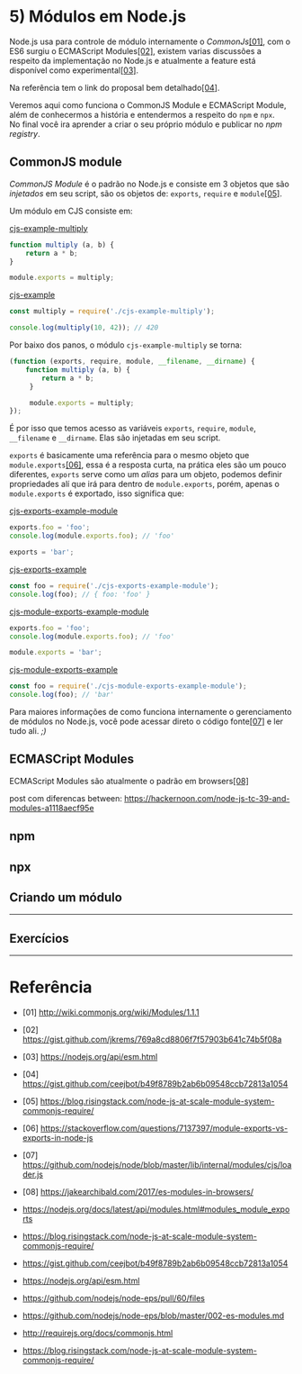 # 5) Módulos em Node.js

Node.js usa para controle de módulo internamente o *CommonJs*[[01]](http://wiki.commonjs.org/wiki/Modules/1.1.1), com o ES6 surgiu o ECMAScript Modules[[02]](https://gist.github.com/jkrems/769a8cd8806f7f57903b641c74b5f08a), existem varias discussões a respeito da implementação no Node.js e atualmente a feature está disponível como experimental[[03]](https://nodejs.org/api/esm.html).

Na referência tem o link do proposal bem detalhado[[04]](https://gist.github.com/ceejbot/b49f8789b2ab6b09548ccb72813a1054).

Veremos aqui como funciona o CommonJS Module e ECMAScript Module, além de conhecermos a história e entendermos a respeito do `npm` e `npx`. <br />
No final você ira aprender a criar o seu próprio módulo e publicar no *npm registry*.

## CommonJS module

*CommonJS Module* é o padrão no Node.js e consiste em 3 objetos que são *injetados* em seu script, são os objetos de: `exports`, `require` e `module`[[05]](https://blog.risingstack.com/node-js-at-scale-module-system-commonjs-require/). 

Um módulo em CJS consiste em:

[cjs-example-multiply]()
```javascript
function multiply (a, b) {
    return a * b;
}

module.exports = multiply;
```

[cjs-example]()
```javascript
const multiply = require('./cjs-example-multiply');

console.log(multiply(10, 42)); // 420
```

Por baixo dos panos, o módulo `cjs-example-multiply` se torna:

```javascript
(function (exports, require, module, __filename, __dirname) {
    function multiply (a, b) {
        return a * b;
     }

     module.exports = multiply;
});

```

É por isso que temos acesso as variáveis `exports`, `require`, `module`, `__filename` e `__dirname`. Elas são injetadas em seu script.

`exports` é basicamente uma referência para o mesmo objeto que `module.exports`[[06]](https://stackoverflow.com/questions/7137397/module-exports-vs-exports-in-node-js), essa é a resposta curta, na prática eles são um pouco diferentes, `exports` serve como um *alias* para um objeto, podemos definir propriedades alí que irá para dentro de `module.exports`, porém, apenas o `module.exports` é exportado, isso significa que:

[cjs-exports-example-module]()
```javascript
exports.foo = 'foo';
console.log(module.exports.foo); // 'foo'

exports = 'bar';
```

[cjs-exports-example]()
```javascript
const foo = require('./cjs-exports-example-module');
console.log(foo); // { foo: 'foo' }
```

[cjs-module-exports-example-module]()
```javascript
exports.foo = 'foo';
console.log(module.exports.foo); // 'foo'

module.exports = 'bar';
```

[cjs-module-exports-example]()
```javascript
const foo = require('./cjs-module-exports-example-module');
console.log(foo); // 'bar'
```

Para maiores informações de como funciona internamente o gerenciamento de módulos no Node.js, você pode acessar direto o código fonte[[07]](https://github.com/nodejs/node/blob/master/lib/internal/modules/cjs/loader.js) e ler tudo ali. *;)*


## ECMASCript Modules

ECMAScript Modules são atualmente o padrão em browsers[[08]](https://jakearchibald.com/2017/es-modules-in-browsers/)

post com diferencas between: https://hackernoon.com/node-js-tc-39-and-modules-a1118aecf95e

## npm

## npx

## Criando um módulo

---

## Exercícios

---

# Referência

- [01] http://wiki.commonjs.org/wiki/Modules/1.1.1
- [02] https://gist.github.com/jkrems/769a8cd8806f7f57903b641c74b5f08a
- [03] https://nodejs.org/api/esm.html
- [04] https://gist.github.com/ceejbot/b49f8789b2ab6b09548ccb72813a1054
- [05] https://blog.risingstack.com/node-js-at-scale-module-system-commonjs-require/
- [06] https://stackoverflow.com/questions/7137397/module-exports-vs-exports-in-node-js
- [07] https://github.com/nodejs/node/blob/master/lib/internal/modules/cjs/loader.js
- [08] https://jakearchibald.com/2017/es-modules-in-browsers/

- https://nodejs.org/docs/latest/api/modules.html#modules_module_exports
- https://blog.risingstack.com/node-js-at-scale-module-system-commonjs-require/
- https://gist.github.com/ceejbot/b49f8789b2ab6b09548ccb72813a1054
- https://nodejs.org/api/esm.html
- https://github.com/nodejs/node-eps/pull/60/files
- https://github.com/nodejs/node-eps/blob/master/002-es-modules.md
- http://requirejs.org/docs/commonjs.html
- https://blog.risingstack.com/node-js-at-scale-module-system-commonjs-require/
